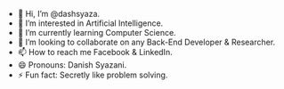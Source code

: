 - 👋 Hi, I’m @dashsyaza.
- 👀 I’m interested in Artificial Intelligence.
- 🌱 I’m currently learning Computer Science.
- 💞️ I’m looking to collaborate on any Back-End Developer & Researcher.
- 📫 How to reach me Facebook & LinkedIn.
- 😄 Pronouns: Danish Syazani.
- ⚡ Fun fact: Secretly like problem solving.

<!---
dashsyaza/dashsyaza is a ✨ special ✨ repository because its `README.md` (this file) appears on your GitHub profile.
You can click the Preview link to take a look at your changes.
--->
